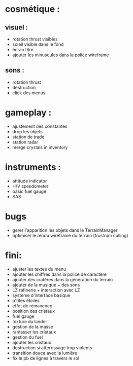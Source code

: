 # cosmétique :
## visuel :
- rotation thrust visibles
- soleil visible dans le fond
- écran titre
- ajouter les minuscules dans la police wireframe

## sons : 
- rotation thrust
- destruction
- click des menus

# gameplay :
- ajustement des constantes
- drop les objets
- station de trade
- station radar
- merge crystals in inventory

# instruments :
- attitude indicator
- H/V speedometer
- basic fuel gauge
- SAS

# bugs
- gerer l'apparition les objets dans le TerrainManager
- optimiser le rendu wireframe du terrain (frustrum culling)

# fini:
- ajuster les textes du menu
- ajouter les chiffres dans la police de caractère
- ajouter des cratères dans la génération du terrain
- ajouter de la musique + des sons
- LZ rafinerie + interaction avec LZ
- système d'interface basique
- p'tites étoiles
- effet de rémanence
- position des cristaux
- fuel gauge
- texture du lander
- gestion de la masse
- ramasser les cristaux
- gestion du fuel
- ajouter les cristaux
- destruction si atterrissage trop violents
- transition douce avec la lumière
- fix le pb de lignes à travers le sol